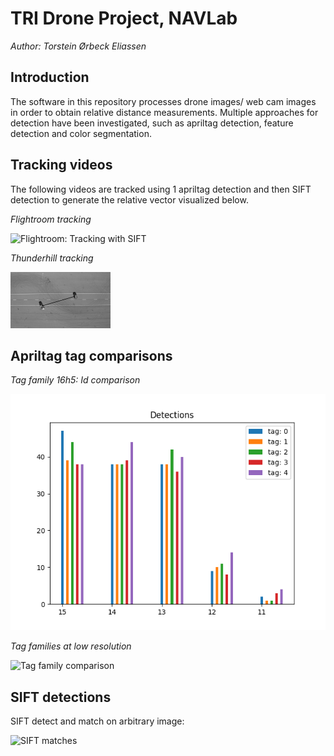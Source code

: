 # TRI Drone Project, NAVLab

*Author: Torstein Ørbeck Eliassen*

## Introduction

The software in this repository processes drone images/ web cam images in order to obtain relative distance measurements.
Multiple approaches for detection have been investigated, such as apriltag detection, feature detection and color segmentation.

## Tracking videos

The following videos are tracked using 1 apriltag detection and then SIFT detection to generate the relative vector visualized below. 


*Flightroom tracking*

![Flightroom: Tracking with SIFT](plots/gifs/flightroom.gif)

*Thunderhill tracking*

![Thunderhill: Tracking with SIFT](plots/gifs/thunderhill.gif)


## Apriltag tag comparisons


*Tag family 16h5: Id comparison*

![Tag family 16h5, tag id comparison](plots/16h5_comparison.png)

*Tag families at low resolution*

![Tag family comparison](plots/16h5_vs36h11/uniq_fam_detections.png.gif)


## SIFT detections

SIFT detect and match on arbitrary image: 

![SIFT matches](/home/torstein/Stanford/nav_lab/april_tags/images/sift/matches_sift.png)